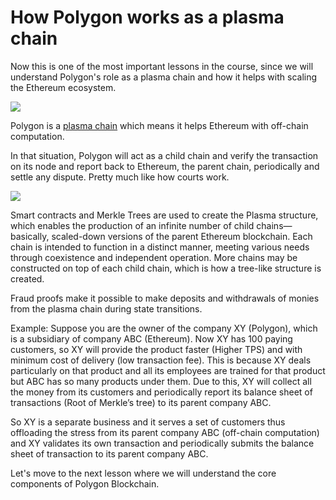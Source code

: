 # How Polygon works as a plasma chain

Now this is one of the most important lessons in the course, since we will understand Polygon's role as a plasma chain and how it helps with scaling the Ethereum ecosystem.

![](https://metaschool.s3-ap-southeast-1.amazonaws.com/images/UQm70bhmTeZyOQ9vDCcxULtPd4drn5M6cNgt6n5D.png)

Polygon is a [plasma chain](https://metaschool.so/articles/plasma-chain-ethereum-blockchain/) which means it helps Ethereum with off-chain computation.

In that situation, Polygon will act as a child chain and verify the transaction on its node and report back to Ethereum, the parent chain, periodically and settle any dispute. Pretty much like how courts work.

![](https://metaschool.s3-ap-southeast-1.amazonaws.com/images/OhJZgmKK7sw2qbBJ8Y8aIj1rojz7NdGp49zkWbrE.png)

Smart contracts and Merkle Trees are used to create the Plasma structure, which enables the production of an infinite number of child chains—basically, scaled-down versions of the parent Ethereum blockchain. Each chain is intended to function in a distinct manner, meeting various needs through coexistence and independent operation. More chains may be constructed on top of each child chain, which is how a tree-like structure is created.

Fraud proofs make it possible to make deposits and withdrawals of monies from the plasma chain during state transitions.

Example: Suppose you are the owner of the company XY (Polygon), which is a subsidiary of company ABC (Ethereum). Now XY has 100 paying customers, so XY will provide the product faster (Higher TPS) and with minimum cost of delivery (low transaction fee). This is because XY deals particularly on that product and all its employees are trained for that product but ABC has so many products under them. Due to this, XY will collect all the money from its customers and periodically report its balance sheet of transactions (Root of Merkle’s tree) to its parent company ABC.

So XY is a separate business and it serves a set of customers thus offloading the stress from its parent company ABC (off-chain computation) and XY validates its own transaction and periodically submits the balance sheet of transaction to its parent company ABC.

Let's move to the next lesson where we will understand the core components of Polygon Blockchain.
